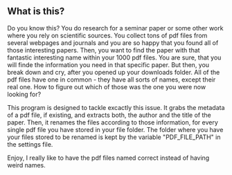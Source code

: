 
## What is this? 
Do you know this? You do research for a seminar paper or some other work where you rely on scientific sources. You collect tons of pdf files from several webpages and journals and you are so happy that you found all of those interesting papers. Then, you want to find the paper with that fantastic interesting name within your 1000 pdf files. You are sure,  that you will finde the information you need in that specific paper. 
But then, you break down and cry, after you opened up your downloads folder. All of the pdf files have one in common - they have all sorts of names, except their real one. How to figure out which of those was the one you were now looking for? 

This program is designed to tackle excactly this issue. It grabs the metadata of a pdf file, if existing, and extracts both, the author and the title of the paper. Then, it renames the files according to those information, for every single pdf file you have stored in your file folder.
The folder where you have your files stored to be renamed is kept by the variable "PDF_FILE_PATH" in the settings file.

Enjoy, I really like to have the pdf files named correct instead of having weird names. 
